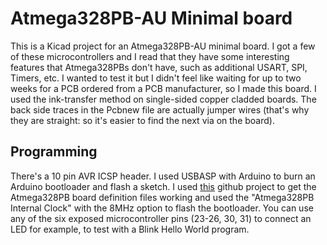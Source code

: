 # Atmega328PB-AU Minimal board

This is a Kicad project for an Atmega328PB-AU minimal board. I got a few of these microcontrollers and I read that they have some interesting features that Atmega328PBs don't have, such as additional USART, SPI, Timers, etc. I wanted to test it but I didn't feel like waiting for up to two weeks for a PCB ordered from a PCB manufacturer, so I made this board. I used the ink-transfer method on single-sided copper cladded boards. The back side traces in the Pcbnew file are actually jumper wires (that's why they are straight: so it's easier to find the next via on the board).

## Programming

There's a 10 pin AVR ICSP header. I used USBASP with Arduino to burn an Arduino bootloader and flash a sketch. I used [this](https://github.com/watterott/ATmega328PB-Testing) github project to get the Atmega328PB board definition files working and used the "Atmega328PB Internal Clock" with the 8MHz option to flash the bootloader. You can use any of the six exposed microcontroller pins (23-26, 30, 31) to connect an LED for example, to test with a Blink Hello World program.